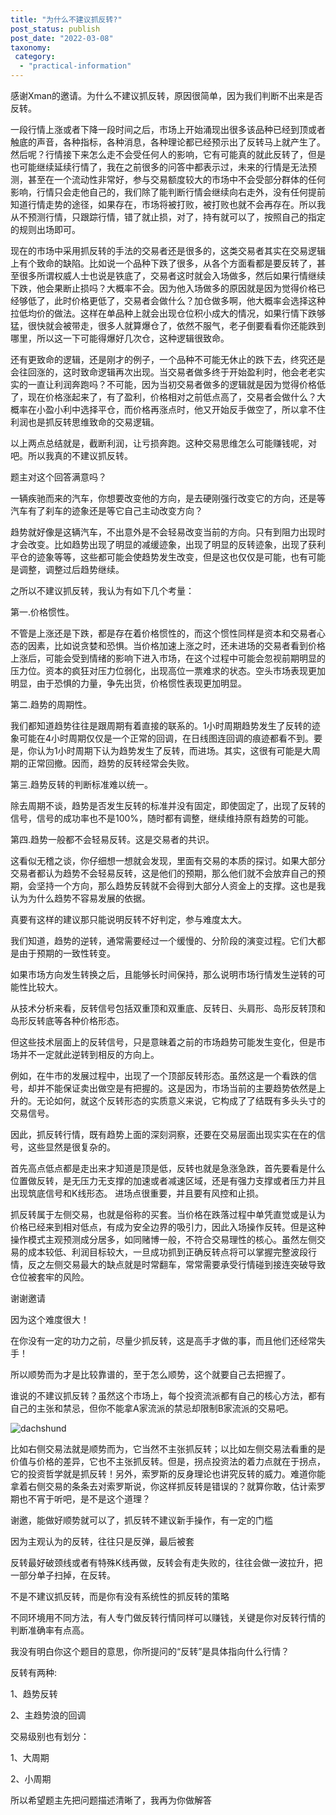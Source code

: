 ```yaml
---
title: "为什么不建议抓反转?"
post_status: publish
post_date: "2022-03-08"
taxonomy:
 category: 
  - "practical-information"
---
```


感谢Xman的邀请。为什么不建议抓反转，原因很简单，因为我们判断不出来是否反转。

一段行情上涨或者下降一段时间之后，市场上开始涌现出很多该品种已经到顶或者触底的声音，各种指标，各种消息，各种理论都已经预示出了反转马上就产生了。然后呢？行情接下来怎么走不会受任何人的影响，它有可能真的就此反转了，但是也可能继续延续行情了，我在之前很多的问答中都表示过，未来的行情是无法预测，甚至在一个流动性非常好，参与交易额度较大的市场中不会受部分群体的任何影响，行情只会走他自己的，我们除了能判断行情会继续向右走外，没有任何提前知道行情走势的途径，如果存在，市场将被打败，被打败也就不会再存在。所以我从不预测行情，只跟踪行情，错了就止损，对了，持有就可以了，按照自己的指定的规则出场即可。

现在的市场中采用抓反转的手法的交易者还是很多的，这类交易者其实在交易逻辑上有个致命的缺陷。比如说一个品种下跌了很多，从各个方面看都是要反转了，甚至很多所谓权威人士也说是铁底了，交易者这时就会入场做多，然后如果行情继续下跌，他会果断止损吗？大概率不会。因为他入场做多的原因就是因为觉得价格已经够低了，此时价格更低了，交易者会做什么？加仓做多啊，他大概率会选择这种拉低均价的做法。这样在单品种上就会出现仓位积小成大的情况，如果行情下跌够猛，很快就会被带走，很多人就算爆仓了，依然不服气，老子倒要看看你还能跌到哪里，所以这一下可能得爆好几次仓，这种逻辑很致命。

还有更致命的逻辑，还是刚才的例子，一个品种不可能无休止的跌下去，终究还是会往回涨的，这时致命逻辑再次出现。当交易者做多终于开始盈利时，他会老老实实的一直让利润奔跑吗？不可能，因为当初交易者做多的逻辑就是因为觉得价格低了，现在价格涨起来了，有了盈利，价格相对之前低点高了，交易者会做什么？大概率在小盈小利中选择平仓，而价格再涨点时，他又开始反手做空了，所以拿不住利润也是抓反转思维致命的交易逻辑。

以上两点总结就是，截断利润，让亏损奔跑。这种交易思维怎么可能赚钱呢，对吧。所以我真的不建议抓反转。

题主对这个回答满意吗？

一辆疾驰而来的汽车，你想要改变他的方向，是去硬刚强行改变它的方向，还是等汽车有了刹车的迹象还是等它自己主动改变方向？

趋势就好像是这辆汽车，不出意外是不会轻易改变当前的方向。只有到阻力出现时才会改变。比如趋势出现了明显的减缓迹象，出现了明显的反转迹象，出现了获利平仓的迹象等等，这些都可能会使趋势发生改变，但是这也仅仅是可能，也有可能是调整，调整过后趋势继续。

之所以不建议抓反转，我认为有如下几个考量：

第一.价格惯性。

不管是上涨还是下跌，都是存在着价格惯性的，而这个惯性同样是资本和交易者心态的因素，比如说贪婪和恐惧。当价格加速上涨之时，还未进场的交易者看到价格上涨后，可能会受到情绪的影响下进入市场，在这个过程中可能会忽视前期明显的压力位。资本的疯狂对压力位弱化，出现高位一票难求的状态。空头市场表现更加明显，由于恐惧的力量，争先出货，价格惯性表现更加明显。

第二.趋势的周期性。

我们都知道趋势往往是跟周期有着直接的联系的。1小时周期趋势发生了反转的迹象可能在4小时周期仅仅是一个正常的回调，在日线图连回调的痕迹都看不到。要是，你认为1小时周期下认为趋势发生了反转，而进场。其实，这很有可能是大周期的正常回撤。因而，趋势的反转经常会失败。

第三.趋势反转的判断标准难以统一。

除去周期不谈，趋势是否发生反转的标准并没有固定，即使固定了，出现了反转的信号，信号的成功率也不是100%，随时都有调整，继续维持原有趋势的可能。

第四.趋势一般都不会轻易反转。这是交易者的共识。

这看似无稽之谈，你仔细想一想就会发现，里面有交易的本质的探讨。如果大部分交易者都认为趋势不会轻易反转，这是他们的预期，那么他们就不会放弃自己的预期，会坚持一个方向，那么趋势反转就不会得到大部分人资金上的支撑。这也是我认为为什么趋势不容易发展的依据。

真要有这样的建议那只能说明反转不好判定，参与难度太大。

我们知道，趋势的逆转，通常需要经过一个缓慢的、分阶段的演变过程。它们大都是由于预期的一致性转变。

如果市场方向发生转换之后，且能够长时间保持，那么说明市场行情发生逆转的可能性比较大。

从技术分析来看，反转信号包括双重顶和双重底、反转日、头肩形、岛形反转顶和岛形反转底等各种价格形态。

但这些技术层面上的反转信号，只是意昧着之前的市场趋势可能发生变化，但是市场并不一定就此逆转到相反的方向上。

例如，在牛市的发展过程中，出现了一个顶部反转形态。虽然这是一个看跌的信号，却并不能保证卖出做空是有把握的。这是因为，市场当前的主要趋势依然是上升的。无论如何，就这个反转形态的实质意义来说，它构成了了结既有多头头寸的交易信号。

因此，抓反转行情，既有趋势上面的深刻洞察，还要在交易层面出现实实在在的信号，这些显然是很复杂的。

首先高点低点都是走出来才知道是顶是低，反转也就是急涨急跌，首先要看是什么位置做反转，是无压力无支撑的加速或者减速区域，还是有强力支撑或者压力并且出现筑底信号和K线形态。 进场点很重要，并且要有风控和止损。

抓反转属于左侧交易，也就是俗称的买套。当价格在跌落过程中单凭直觉或是认为价格已经来到相对低点，有成为安全边界的吸引力，因此入场操作反转。但是这种操作模式主观预测成分居多，如同赌博一般，不符合交易理性的核心。虽然左侧交易的成本较低、利润目标较大，一旦成功抓到正确反转点将可以掌握完整波段行情，反之左侧交易最大的缺点就是时常翻车，常常需要承受行情碰到接连突破导致仓位被套牢的风险。  

谢谢邀请  
  
因为这个难度很大！  
  
在你没有一定的功力之前，尽量少抓反转，这是高手才做的事，而且他们还经常失手！  
  
所以顺势而为才是比较靠谱的，至于怎么顺势，这个就要自己去把握了。  

谁说的不建议抓反转？虽然这个市场上，每个投资流派都有自己的核心方法，都有自己的主张和禁忌，但你不能拿A家流派的禁忌却限制B家流派的交易吧。

![dachshund](https://cdn.fendou.la/funstoutiao/2020/12/113135945.png "1拐.png")

比如右侧交易法就是顺势而为，它当然不主张抓反转；以比如左侧交易法看重的是价值与价格的差异，它也不主张抓反转。但是，拐点投资法的着力点就在于拐点，它的投资哲学就是抓反转！另外，索罗斯的反身理论也讲究反转的威力。难道你能拿着右侧交易的条条去对索罗斯说，你这样抓反转是错误的？就算你敢，估计索罗期也不宵于听吧，是不是这个道理？

谢邀，能做好顺势就可以了，抓反转不建议新手操作，有一定的门槛

因为主观认为的反转，往往只是反弹，最后被套

反转最好破颈线或者有特殊K线再做，反转会有走失败的，往往会做一波拉升，把一部分单子扫掉，在反转。

不是不建议抓反转，而是你有没有系统性的抓反转的策略

不同环境用不同方法，有人专门做反转行情同样可以赚钱，关键是你对反转行情的判断准确率有点高。

我没有明白你这个题目的意思，你所提问的“反转”是具体指向什么行情？

反转有两种:

1、趋势反转

2、主趋势浪的回调

  

交易级别也有划分：

1、大周期

2、小周期

  

所以希望题主先把问题描述清晰了，我再为你做解答
